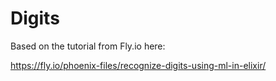 # Digits

Based on the tutorial from Fly.io here:

https://fly.io/phoenix-files/recognize-digits-using-ml-in-elixir/
